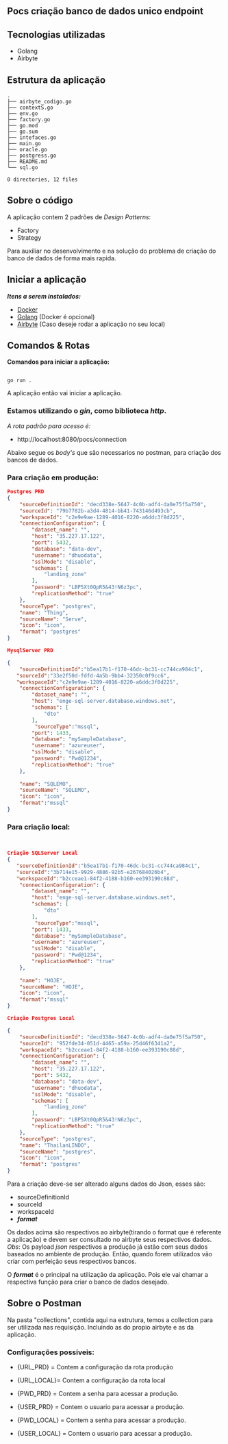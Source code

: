## Pocs criação banco de dados unico endpoint

## Tecnologias utilizadas

- Golang
- Airbyte


## Estrutura da aplicação

```shell
.
├── airbyte_codigo.go
├── contextS.go
├── env.go
├── factory.go
├── go.mod
├── go.sum
├── intefaces.go
├── main.go
├── oracle.go
├── postgress.go
├── README.md
└── sql.go

0 directories, 12 files

```
## Sobre o código

A aplicação contem 2 padrões de *Design Patterns*:

* Factory 
* Strategy 

Para auxiliar no desenvolvimento e na solução do problema de criação do banco de dados de forma mais rapida. 

## Iniciar a aplicação

*<b>Itens a serem instalados: </b>*

* [Docker]( https://docs.docker.com/engine/install/ubuntu/)
* [Golang](https://go.dev/doc/install) (Docker é opcional)
* [Airbyte](https://airbyte.com/) (Caso deseje rodar a aplicação no seu local)


## Comandos & Rotas

<b>Comandos para iniciar a aplicação:</b>

```shell

go run .

```

A aplicação então vai iniciar a aplicação. 

### Estamos utilizando o *gin*, como biblioteca *http*.

*A rota padrão para acesso é:*

* http://localhost:8080/pocs/connection

Abaixo segue os *body's* que são necessarios no postman, para criação dos bancos de dados.

### Para criação em produção:

```json
Postgres PRD 
{
    "sourceDefinitionId": "decd338e-5647-4c0b-adf4-da0e75f5a750",
    "sourceId": "79b7782b-a3d4-4814-bb41-743146d493cb",
    "workspaceId": "c2e9e9ae-1289-4016-8220-a6ddc3f8d225",
    "connectionConfiguration": {
        "dataset_name": "",
        "host": "35.227.17.122",
        "port": 5432,
        "database": "data-dev",
        "username": "dhuodata",
        "sslMode": "disable",
        "schemas": [
            "landing_zone"
        ],
        "password": "LBP5Xt0QpR5&43!N6z3pc",
        "replicationMethod": "true"
    },
    "sourceType": "postgres",
    "name": "Thing",
    "sourceName": "Serve",
    "icon": "icon",
    "format": "postgres"
} 

MysqlServer PRD

{
    "sourceDefinitionId":"b5ea17b1-f170-46dc-bc31-cc744ca984c1",
   "sourceId":"33e2f50d-fdfd-4a5b-9bb4-32350c0f9cc6",
   "workspaceId":"c2e9e9ae-1289-4016-8220-a6ddc3f8d225",
    "connectionConfiguration": {
        "dataset_name": "",
        "host": "enge-sql-server.database.windows.net",
        "schemas": [
            "dto"
        ],
         "sourceType":"mssql",
        "port": 1433,
        "database": "mySampleDatabase",
        "username": "azureuser",
        "sslMode": "disable",
        "password": "Pwd@1234",
        "replicationMethod": "true"
    },
   
    "name": "SQLEMO",
    "sourceName": "SQLEMO",
    "icon": "icon",
    "format":"mssql"
}

```

### Para criação local:

```json


Criação SQLServer Local
{
   "sourceDefinitionId":"b5ea17b1-f170-46dc-bc31-cc744ca984c1",
   "sourceId":"3b714e15-9929-4886-92b5-e267684026b4",
   "workspaceId":"b2cceae1-84f2-4188-b160-ee393190c88d",
    "connectionConfiguration": {
        "dataset_name": "",
        "host": "enge-sql-server.database.windows.net",
        "schemas": [
            "dto"
        ],
         "sourceType":"mssql",
        "port": 1433,
        "database": "mySampleDatabase",
        "username": "azureuser",
        "sslMode": "disable",
        "password": "Pwd@1234",
        "replicationMethod": "true"
    },
   
    "name": "HOJE",
    "sourceName": "HOJE",
    "icon": "icon",
    "format":"mssql"
}

Criação Postgres Local

{
    "sourceDefinitionId": "decd338e-5647-4c0b-adf4-da0e75f5a750",
    "sourceId": "952fde34-051d-4465-a59a-25d46f6341a2",
    "workspaceId": "b2cceae1-84f2-4188-b160-ee393190c88d",
    "connectionConfiguration": {
        "dataset_name": "",
        "host": "35.227.17.122",
        "port": 5432,
        "database": "data-dev",
        "username": "dhuodata",
        "sslMode": "disable",
        "schemas": [
            "landing_zone"
        ],
        "password": "LBP5Xt0QpR5&43!N6z3pc",
        "replicationMethod": "true"
    },
    "sourceType": "postgres",
    "name": "ThailanLINDO",
    "sourceName": "postgres",
    "icon": "icon",
    "format": "postgres"
}

```

Para a criação deve-se ser alterado alguns dados do Json, esses são:

- sourceDefinitionId
- sourceId
- workspaceId
- <b>*format*</b> 

Os dados acima são respectivos ao airbyte(tirando o format que é referente a aplicação) e devem ser consultado no airbyte seus respectivos dados.
*Obs*: Os payload *json* respectivos a produção já estão com seus dados baseados no ambiente de produção. Então, quando forem utilizados vão criar com perfeição seus respectivos bancos.

O <b>*format*</b> é o principal na utilização da aplicação. Pois ele vai chamar a respectiva função para criar o banco de dados desejado. 

## Sobre o Postman

Na pasta "collections", contida aqui na estrutura, temos a collection para ser utilizada nas requisição. Incluindo as do propio airbyte e as da aplicação. 

### Configurações possiveis:

- {URL_PRD} = Contem a configuração da rota produção
- {URL_LOCAL}= Contem a configuração da rota local

- {PWD_PRD} = Contem a senha para acessar a produção.
- {USER_PRD} = Contem o usuario para acessar a produção.

- {PWD_LOCAL} = Contem a senha para acessar a produção.
- {USER_LOCAL} = Contem o usuario para acessar a produção.
